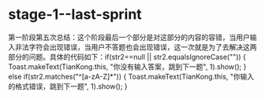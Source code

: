 # stage-1--last-sprint
第一阶段第五次总结：这个阶段最后一个部分是对这部分的内容的容错，当用户输入非法字符会出现错误，当用户不答题也会出现错误，这一次就是为了去解决这两部分的问题。具体的代码如下：if(str2==null || str2.equalsIgnoreCase(""))
						{
					Toast.makeText(TianKong.this, "你没有输入答案，跳到下一题", 1).show();
						}
				else if(str2.matches("^[a-zA-Z]*"))
				{
					Toast.makeText(TianKong.this, "你输入的格式错误，跳到下一题", 1).show();
				}
